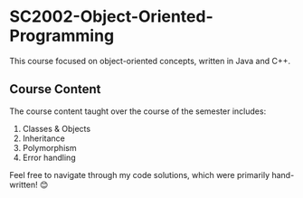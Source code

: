 # SC2002-Object-Oriented-Programming
This course focused on object-oriented concepts, written in Java and C++. 

## Course Content
The course content taught over the course of the semester includes:

1. Classes & Objects
2. Inheritance
3. Polymorphism
4. Error handling

Feel free to navigate through my code solutions, which were primarily hand-written! 😊